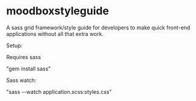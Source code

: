 # moodboxstyleguide
A sass grid framework/style guide for developers to make quick front-end applications without all that extra work.

Setup:

Requires sass

"gem install sass"

Sass watch:

"sass --watch application.scss:styles.css"